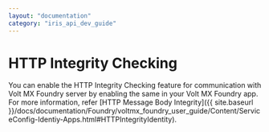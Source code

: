 ```yaml
---
layout: "documentation"
category: "iris_api_dev_guide"
---
```

                            

HTTP Integrity Checking
=======================

You can enable the HTTP Integrity Checking feature for communication with Volt MX Foundry server by enabling the same in your Volt MX Foundry app. For more information, refer [HTTP Message Body Integrity]({{ site.baseurl }}/docs/documentation/Foundry/voltmx_foundry_user_guide/Content/ServiceConfig-Identiy-Apps.html#HTTPIntegrityIdentity).

